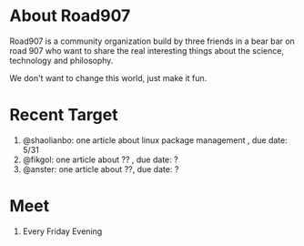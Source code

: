 # About Road907

Road907 is a community organization build by three friends in a bear
bar on road 907 who want to share the real interesting things about
the science, technology and philosophy.

We don't want to change this world, just make it fun.

# Recent Target

1. @shaolianbo: one article about linux package management , due date: 5/31
2. @fikgol: one article about ?? , due date: ?
3. @anster: one article about ??, due date: ?

# Meet

1. Every Friday Evening
